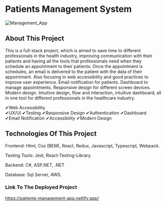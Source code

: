  # Patients Management System

![Management_App](https://github.com/JuanJefry23/Health_Management_App/assets/57572366/65a0f749-6394-4758-acd1-96a2719402fa)



## About This Project



This is a full-stack project, which is aimed to save time to different professionals in the health industry, improving communication with their patients and having all the tools that professionals need when they schedule an appointment to their patients. Once the appointment is schedules, an email is delivered to the patient with the data of their appointment.
Also focusing in web accessibility and good practices to improve user experience. Email notification for patients. Dashboard to manage appointments. Responsive design for different screen devices. Modern design. Intuitive design, flow and interaction, intuitive dashboard,  all in one tool for different professionals in the healthcare industry.



✔Web Accessibility  
✔UX/UI
✔Testing
✔Responsive Design
✔Authentication
✔Dashboard  
✔Email Notification ✔Accessibility ✔Modern Design 




## Technologies Of This Project




Frontend: Html, Css (BEM), React, Redux, Javascript, Typescript, Webpack. 



Testing Tools: Jest, React-Testing-Library.


Backend: C#, ASP.NET, .NET


Database: Sql Server, AWS.


### Link To The Deployed Project

https://patients-management-app.netlify.app/
